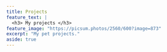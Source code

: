 ```yaml
---
title: Projects
feature_text: |
  <h3> My projects </h3>
feature_image: "https://picsum.photos/2560/600?image=873"
excerpt: "My pet projects."
aside: true
---
```

